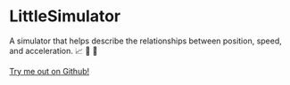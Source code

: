 # LittleSimulator
A simulator that helps describe the relationships between position, speed, and acceleration. :chart_with_upwards_trend: :car: :dash:

[Try me out on Github!](https://saxocellphone.github.io/LittleSimulator)